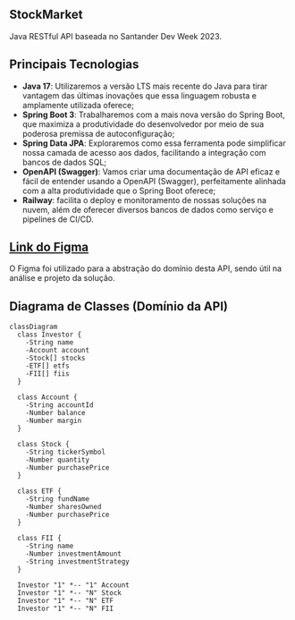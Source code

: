 ## StockMarket

Java RESTful API baseada no Santander Dev Week 2023.

## Principais Tecnologias
 - **Java 17**: Utilizaremos a versão LTS mais recente do Java para tirar vantagem das últimas inovações que essa linguagem robusta e amplamente utilizada oferece;
 - **Spring Boot 3**: Trabalharemos com a mais nova versão do Spring Boot, que maximiza a produtividade do desenvolvedor por meio de sua poderosa premissa de autoconfiguração;
 - **Spring Data JPA**: Exploraremos como essa ferramenta pode simplificar nossa camada de acesso aos dados, facilitando a integração com bancos de dados SQL;
 - **OpenAPI (Swagger)**: Vamos criar uma documentação de API eficaz e fácil de entender usando a OpenAPI (Swagger), perfeitamente alinhada com a alta produtividade que o Spring Boot oferece;
 - **Railway**: facilita o deploy e monitoramento de nossas soluções na nuvem, além de oferecer diversos bancos de dados como serviço e pipelines de CI/CD.

## [Link do Figma](https://www.figma.com/file/0ZsjwjsYlYd3timxqMWlbj/SANTANDER---Projeto-Web%2FMobile?type=design&node-id=1421%3A432&mode=design&t=6dPQuerScEQH0zAn-1)

O Figma foi utilizado para a abstração do domínio desta API, sendo útil na análise e projeto da solução.

## Diagrama de Classes (Domínio da API)

```mermaid
classDiagram
  class Investor {
    -String name
    -Account account
    -Stock[] stocks
    -ETF[] etfs
    -FII[] fiis
  }

  class Account {
    -String accountId
    -Number balance
    -Number margin
  }

  class Stock {
    -String tickerSymbol
    -Number quantity
    -Number purchasePrice
  }

  class ETF {
    -String fundName
    -Number sharesOwned
    -Number purchasePrice
  }

  class FII {
    -String name
    -Number investmentAmount
    -String investmentStrategy
  }

  Investor "1" *-- "1" Account
  Investor "1" *-- "N" Stock
  Investor "1" *-- "N" ETF
  Investor "1" *-- "N" FII

```
